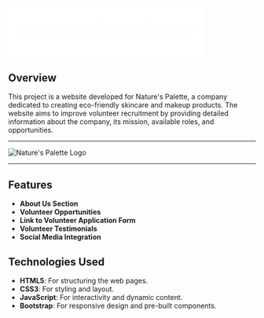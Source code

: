 <img src="assets/img/logo.png" alt="Nature's Palette Logo" width="400"/>

## Overview

This project is a website developed for Nature's Palette, a company dedicated to creating eco-friendly skincare and makeup products. The website aims to improve volunteer recruitment by providing detailed information about the company, its mission, available roles, and opportunities.

<hr/>

![Nature's Palette Logo](assets/img/hero.png)

<hr/>


## Features

- **About Us Section**
- **Volunteer Opportunities**
- **Link to Volunteer Application Form**
- **Volunteer Testimonials**
- **Social Media Integration**

## Technologies Used

- **HTML5**: For structuring the web pages.
- **CSS3**: For styling and layout.
- **JavaScript**: For interactivity and dynamic content.
- **Bootstrap**: For responsive design and pre-built components.


